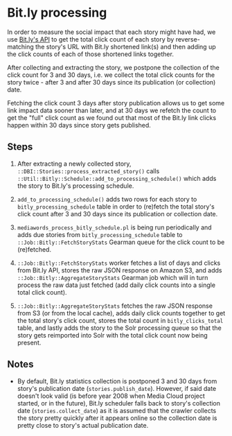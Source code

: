 # Bit.ly processing

In order to measure the social impact that each story might have had, we use [Bit.ly's API](http://dev.bitly.com/) to get the total click count of each story by reverse-matching the story's URL with Bit.ly shortened link(s) and then adding up the click counts of each of those shortened links together.

After collecting and extracting the story, we postpone the collection of the click count for 3 and 30 days, i.e. we collect the total click counts for the story twice - after 3 and after 30 days since its publication (or collection) date.

Fetching the click count 3 days after story publication allows us to get some link impact data sooner than later, and at 30 days we refetch the count to get the "full" click count as we found out that most of the Bit.ly link clicks happen within 30 days since story gets published.


## Steps

1. After extracting a newly collected story, `::DBI::Stories::process_extracted_story()` calls `::Util::Bitly::Schedule::add_to_processing_schedule()` which adds the story to Bit.ly's processing schedule.

2. `add_to_processing_schedule()` adds two rows for each story to `bitly_processing_schedule` table in order to (re)fetch the total story's click count after 3 and 30 days since its publication or collection date.

3. `mediawords_process_bitly_schedule.pl` is being run periodically and adds due stories from `bitly_processing_schedule` table to `::Job::Bitly::FetchStoryStats` Gearman queue for the click count to be (re)fetched.

4. `::Job::Bitly::FetchStoryStats` worker fetches a list of days and clicks from Bit.ly API, stores the raw JSON response on Amazon S3, and adds `::Job::Bitly::AggregateStoryStats` Gearman job which will in turn process the raw data just fetched (add daily click counts into a single total click count).

5. `::Job::Bitly::AggregateStoryStats` fetches the raw JSON response from S3 (or from the local cache), adds daily click counts together to get the total story's click count, stores the total count in `bitly_clicks_total` table, and lastly adds the story to the Solr processing queue so that the story gets reimported into Solr with the total click count now being present.


## Notes

* By default, Bit.ly statistics collection is postponed 3 and 30 days from story's publication date (`stories.publish_date`). However, if said date doesn't look valid (is before year 2008 when Media Cloud project started, or in the future), Bit.ly scheduler falls back to story's collection date (`stories.collect_date`) as it is assumed that the crawler collects the story pretty quickly after it appears online so the collection date is pretty close to story's actual publication date.
